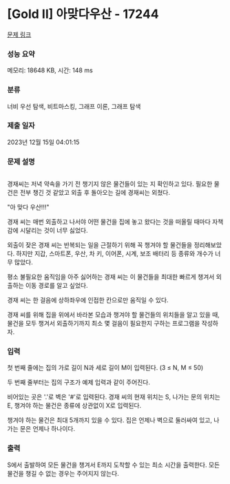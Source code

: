 # [Gold II] 아맞다우산 - 17244 

[문제 링크](https://www.acmicpc.net/problem/17244) 

### 성능 요약

메모리: 18648 KB, 시간: 148 ms

### 분류

너비 우선 탐색, 비트마스킹, 그래프 이론, 그래프 탐색

### 제출 일자

2023년 12월 15일 04:01:15

### 문제 설명

<p style="text-align: center;"><img alt="" src="https://upload.acmicpc.net/e2f9a035-8d67-4097-8249-37df9c9406f9/-/preview/"></p>

<p>경재씨는 저녁 약속을 가기 전 챙기지 않은 물건들이 있는 지 확인하고 있다. 필요한 물건은 전부 챙긴 것 같았고 외출 후 돌아오는 길에 경재씨는 외쳤다.</p>

<p>"아 맞다 우산!!!"</p>

<p>경재 씨는 매번 외출하고 나서야 어떤 물건을 집에 놓고 왔다는 것을 떠올릴 때마다 자책감에 시달리는 것이 너무 싫었다.</p>

<p>외출이 잦은 경재 씨는 반복되는 일을 근절하기 위해 꼭 챙겨야 할 물건들을 정리해보았다. 하지만 지갑, 스마트폰, 우산, 차 키, 이어폰, 시계, 보조 배터리 등 종류와 개수가 너무 많았다.</p>

<p>평소 불필요한 움직임을 아주 싫어하는 경재 씨는 이 물건들을 최대한 빠르게 챙겨서 외출하는 이동 경로를 알고 싶었다.</p>

<p>경재 씨는 한 걸음에 상하좌우에 인접한 칸으로만 움직일 수 있다.</p>

<p>경재 씨를 위해 집을 위에서 바라본 모습과 챙겨야 할 물건들의 위치들을 알고 있을 때, 물건을 모두 챙겨서 외출하기까지 최소 몇 걸음이 필요한지 구하는 프로그램을 작성하자.</p>

### 입력 

 <p>첫 번째 줄에는 집의 가로 길이 N과 세로 길이 M이 입력된다. (3 ≤ N, M ≤ 50)</p>

<p>두 번째 줄부터는 집의 구조가 예제 입력과 같이 주어진다.</p>

<p>비어있는 곳은 '.'로 벽은 '#'로 입력된다. 경재 씨의 현재 위치는 S, 나가는 문의 위치는 E, 챙겨야 하는 물건은 종류에 상관없이 X로 입력된다.</p>

<p>챙겨야 하는 물건은 최대 5개까지 있을 수 있다. 집은 언제나 벽으로 둘러싸여 있고, 나가는 문은 언제나 하나이다.</p>

### 출력 

 <p>S에서 출발하여 모든 물건을 챙겨서 E까지 도착할 수 있는 최소 시간을 출력한다. 모든 물건을 챙길 수 없는 경우는 주어지지 않는다.</p>

